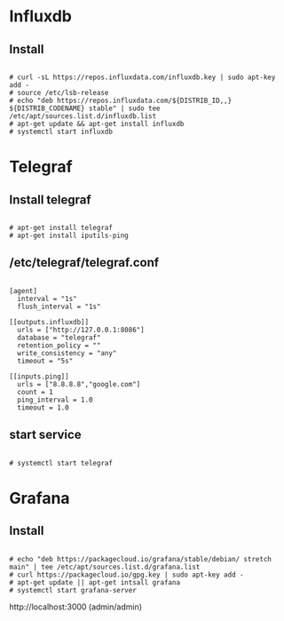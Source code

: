 # Influxdb

## Install
<pre><code>
# curl -sL https://repos.influxdata.com/influxdb.key | sudo apt-key add -
# source /etc/lsb-release
# echo "deb https://repos.influxdata.com/${DISTRIB_ID,,} ${DISTRIB_CODENAME} stable" | sudo tee /etc/apt/sources.list.d/influxdb.list
# apt-get update && apt-get install influxdb
# systemctl start influxdb
</pre></code>

# Telegraf

## Install telegraf
<pre><code>
# apt-get install telegraf
# apt-get install iputils-ping
</pre></code>

## /etc/telegraf/telegraf.conf
<pre><code>
[agent]
  interval = "1s"
  flush_interval = "1s"

[[outputs.influxdb]]
  urls = ["http://127.0.0.1:8086"]
  database = "telegraf"
  retention_policy = ""
  write_consistency = "any"
  timeout = "5s"

[[inputs.ping]]
  urls = ["8.8.8.8","google.com"]
  count = 1
  ping_interval = 1.0
  timeout = 1.0
</pre></code>

## start service
<pre><code>
# systemctl start telegraf
</pre></code>

# Grafana

## Install
<pre><code>
# echo "deb https://packagecloud.io/grafana/stable/debian/ stretch main" | tee /etc/apt/sources.list.d/grafana.list
# curl https://packagecloud.io/gpg.key | sudo apt-key add -
# apt-get update || apt-get intsall grafana
# systemctl start grafana-server
</pre></code>

http://localhost:3000 (admin/admin)



